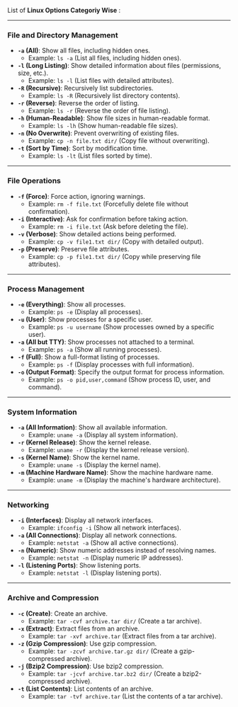 List of **Linux Options Categoriy Wise** :

---

### **File and Directory Management**
- **`-a` (All)**: Show all files, including hidden ones.
  - Example: `ls -a` (List all files, including hidden ones).
- **`-l` (Long Listing)**: Show detailed information about files (permissions, size, etc.).
  - Example: `ls -l` (List files with detailed attributes).
- **`-R` (Recursive)**: Recursively list subdirectories.
  - Example: `ls -R` (Recursively list directory contents).
- **`-r` (Reverse)**: Reverse the order of listing.
  - Example: `ls -r` (Reverse the order of file listing).
- **`-h` (Human-Readable)**: Show file sizes in human-readable format.
  - Example: `ls -lh` (Show human-readable file sizes).
- **`-n` (No Overwrite)**: Prevent overwriting of existing files.
  - Example: `cp -n file.txt dir/` (Copy file without overwriting).
- **`-t` (Sort by Time)**: Sort by modification time.
  - Example: `ls -lt` (List files sorted by time).

---

### **File Operations**
- **`-f` (Force)**: Force action, ignoring warnings.
  - Example: `rm -f file.txt` (Forcefully delete file without confirmation).
- **`-i` (Interactive)**: Ask for confirmation before taking action.
  - Example: `rm -i file.txt` (Ask before deleting the file).
- **`-v` (Verbose)**: Show detailed actions being performed.
  - Example: `cp -v file1.txt dir/` (Copy with detailed output).
- **`-p` (Preserve)**: Preserve file attributes.
  - Example: `cp -p file1.txt dir/` (Copy while preserving file attributes).


---

### **Process Management**
- **`-e` (Everything)**: Show all processes.
  - Example: `ps -e` (Display all processes).
- **`-u` (User)**: Show processes for a specific user.
  - Example: `ps -u username` (Show processes owned by a specific user).
- **`-a` (All but TTY)**: Show processes not attached to a terminal.
  - Example: `ps -a` (Show all running processes).
- **`-f` (Full)**: Show a full-format listing of processes.
  - Example: `ps -f` (Display processes with full information).
- **`-o` (Output Format)**: Specify the output format for process information.
  - Example: `ps -o pid,user,command` (Show process ID, user, and command).

---

### **System Information**
- **`-a` (All Information)**: Show all available information.
  - Example: `uname -a` (Display all system information).
- **`-r` (Kernel Release)**: Show the kernel release.
  - Example: `uname -r` (Display the kernel release version).
- **`-s` (Kernel Name)**: Show the kernel name.
  - Example: `uname -s` (Display the kernel name).
- **`-m` (Machine Hardware Name)**: Show the machine hardware name.
  - Example: `uname -m` (Display the machine's hardware architecture).

---

### **Networking**
- **`-i` (Interfaces)**: Display all network interfaces.
  - Example: `ifconfig -i` (Show all network interfaces).
- **`-a` (All Connections)**: Display all network connections.
  - Example: `netstat -a` (Show all active connections).
- **`-n` (Numeric)**: Show numeric addresses instead of resolving names.
  - Example: `netstat -n` (Display numeric IP addresses).
- **`-l` (Listening Ports)**: Show listening ports.
  - Example: `netstat -l` (Display listening ports).
---

### **Archive and Compression**
- **`-c` (Create)**: Create an archive.
  - Example: `tar -cvf archive.tar dir/` (Create a tar archive).
- **`-x` (Extract)**: Extract files from an archive.
  - Example: `tar -xvf archive.tar` (Extract files from a tar archive).
- **`-z` (Gzip Compression)**: Use gzip compression.
  - Example: `tar -zcvf archive.tar.gz dir/` (Create a gzip-compressed archive).
- **`-j` (Bzip2 Compression)**: Use bzip2 compression.
  - Example: `tar -jcvf archive.tar.bz2 dir/` (Create a bzip2-compressed archive).
- **`-t` (List Contents)**: List contents of an archive.
  - Example: `tar -tvf archive.tar` (List the contents of a tar archive).
